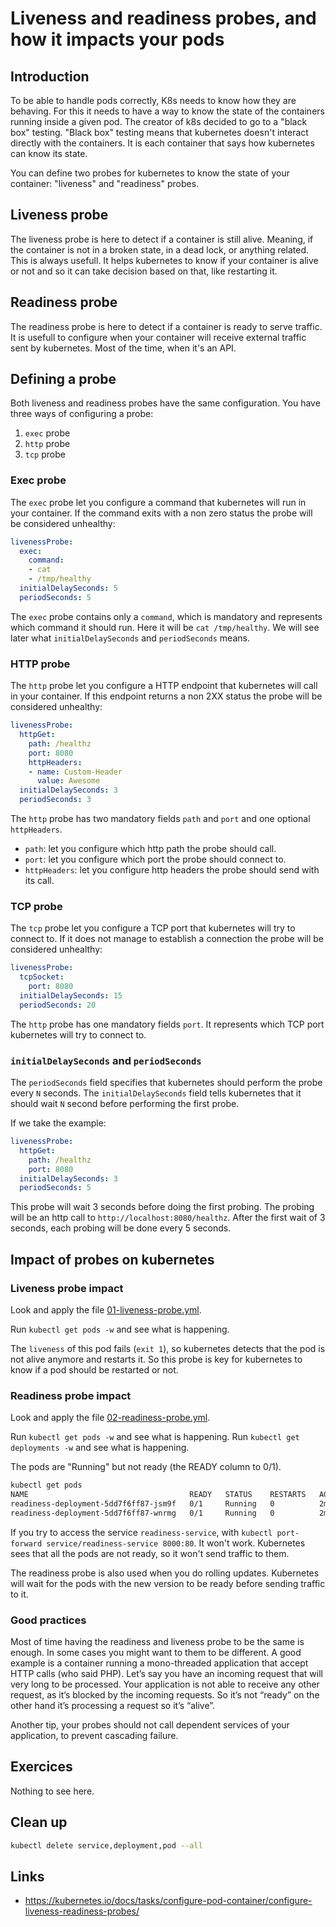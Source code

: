 # Liveness and readiness probes, and how it impacts your pods

## Introduction

To be able to handle pods correctly, K8s needs to know how they are behaving. For this it needs to have a way to know the state of the containers running inside a given pod. The creator of k8s decided to go to a "black box" testing. "Black box" testing means that kubernetes doesn't interact directly with the containers. It is each container that says how kubernetes can know its state.

You can define two probes for kubernetes to know the state of your container: "liveness" and "readiness" probes.

## Liveness probe

The liveness probe is here to detect if a container is still alive. Meaning, if the container is not in a broken state, in a dead lock, or anything related. This is always usefull. It helps kubernetes to know if your container is alive or not and so it can take decision based on that, like restarting it.

## Readiness probe

The readiness probe is here to detect if a container is ready to serve traffic. It is usefull to configure when your container will receive external traffic sent by kubernetes. Most of the time, when it's an API.

## Defining a probe

Both liveness and readiness probes have the same configuration. You have three ways of configuring a probe:

1. `exec` probe
1. `http` probe
1. `tcp` probe

### Exec probe

The `exec` probe let you configure a command that kubernetes will run in your container. If the command exits with a non zero status the probe will be considered unhealthy:

```yaml
livenessProbe:
  exec:
    command:
    - cat
    - /tmp/healthy
  initialDelaySeconds: 5
  periodSeconds: 5
```

The `exec` probe contains only a `command`, which is mandatory and represents which command it should run. Here it will be `cat /tmp/healthy`.
We will see later what `initialDelaySeconds` and `periodSeconds` means.

### HTTP probe

The `http` probe let you configure a HTTP endpoint that kubernetes will call in your container. If this endpoint returns a non 2XX status the probe will be considered unhealthy:

```yaml
livenessProbe:
  httpGet:
    path: /healthz
    port: 8080
    httpHeaders:
    - name: Custom-Header
      value: Awesome
  initialDelaySeconds: 3
  periodSeconds: 3
```

The `http` probe has two mandatory fields `path` and `port` and one optional `httpHeaders`.

* `path`: let you configure which http path the probe should call.
* `port`: let you configure which port the probe should connect to.
* `httpHeaders`: let you configure http headers the probe should send with its call.

### TCP probe

The `tcp` probe let you configure a TCP port that kubernetes will try to connect to. If it does not manage to establish a connection the probe will be considered unhealthy:

```yaml
livenessProbe:
  tcpSocket:
    port: 8080
  initialDelaySeconds: 15
  periodSeconds: 20
```

The `http` probe has one mandatory fields `port`. It represents which TCP port kubernetes will try to connect to.

### `initialDelaySeconds` and `periodSeconds`

The `periodSeconds` field specifies that kubernetes should perform the probe every `N` seconds. The `initialDelaySeconds` field tells kubernetes that it should wait `N` second before performing the first probe.

If we take the example:

```yaml
livenessProbe:
  httpGet:
    path: /healthz
    port: 8080
  initialDelaySeconds: 3
  periodSeconds: 5
```

This probe will wait 3 seconds before doing the first probing. The probing will be an http call to `http://localhost:8080/healthz`. After the first wait of 3 seconds, each probing will be done every 5 seconds.

## Impact of probes on kubernetes

### Liveness probe impact

Look and apply the file [01-liveness-probe.yml](./01-liveness-probe.yml).

Run `kubectl get pods -w` and see what is happening.

The `liveness` of this pod fails (`exit 1`), so kubernetes detects that the pod is not alive anymore and restarts it. So this probe is key for kubernetes to know if a pod should be restarted or not.

### Readiness probe impact

Look and apply the file [02-readiness-probe.yml](./02-readiness-probe.yml).

Run `kubectl get pods -w` and see what is happening.
Run `kubectl get deployments -w` and see what is happening.

The pods are "Running" but not ready (the READY column to 0/1).

```bash
kubectl get pods
NAME                                    READY   STATUS    RESTARTS   AGE
readiness-deployment-5dd7f6ff87-jsm9f   0/1     Running   0          2m17s
readiness-deployment-5dd7f6ff87-wnrmg   0/1     Running   0          2m17s
```

If you try to access the service `readiness-service`, with `kubectl port-forward service/readiness-service 8000:80`. It won't work. Kubernetes sees that all the pods are not ready, so it won't send traffic to them.

The readiness probe is also used when you do rolling updates. Kubernetes will wait for the pods with the new version to be ready before sending traffic to it.

### Good practices

Most of time having the readiness and liveness probe to be the same is enough. In some cases you might want to them to be different. A good example is a container running a mono-threaded application that accept HTTP calls (who said PHP). Let’s say you have an incoming request that will very long to be processed. Your application is not able to receive any other request, as it’s blocked by the incoming requests. So it’s not “ready” on the other hand it’s processing a request so it’s “alive”.

Another tip, your probes should not call dependent services of your application, to prevent cascading failure.

## Exercices

Nothing to see here.

## Clean up

```bash
kubectl delete service,deployment,pod --all
```

## Links

* https://kubernetes.io/docs/tasks/configure-pod-container/configure-liveness-readiness-probes/
